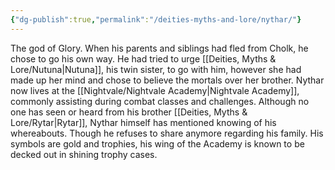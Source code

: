```yaml
---
{"dg-publish":true,"permalink":"/deities-myths-and-lore/nythar/"}
---
```



The god of Glory. When his parents and siblings had fled from Cholk, he chose to go his own way. He had tried to urge [[Deities, Myths & Lore/Nutuna\|Nutuna]], his twin sister, to go with him, however she had made up her mind and chose to believe the mortals over her brother. Nythar now lives at the [[Nightvale/Nightvale Academy\|Nightvale Academy]], commonly assisting during combat classes and challenges. Although no one has seen or heard from his brother [[Deities, Myths & Lore/Rytar\|Rytar]], Nythar himself has mentioned knowing of his whereabouts. Though he refuses to share anymore regarding his family. His symbols are gold and trophies, his wing of the Academy is known to be decked out in shining trophy cases.

